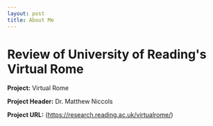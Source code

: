 ```yaml
---
layout: post
title: About Me
---
```

# Review of University of Reading's Virtual Rome 

**Project:** Virtual Rome 

**Project Header:** Dr. Matthew Niccols 

**Project URL:** (https://research.reading.ac.uk/virtualrome/) 

